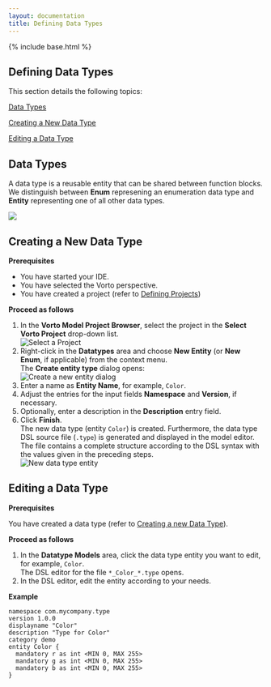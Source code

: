 ```yaml
---
layout: documentation
title: Defining Data Types
---
```

{% include base.html %}

## Defining Data Types

This section details the following topics:  

[Data Types](#data-types)  

[Creating a New Data Type](#creating-a-new-data-type)  

[Editing a Data Type](#editing-a-data-type)

## Data Types

A data type is a reusable entity that can be shared between function blocks. We distinguish between **Enum** represening an enumeration data type and **Entity** representing one of all other data types. 

<div class="thumb5">
  <a title="Defining a Data Type" data-rel="prettyPhoto" href="https://youtu.be/zZBwPKJTR-4&width=1500&height=1000" rel="prettyPhoto" >
  <img src="{{ base}}/img/documentation/definedt.jpg"  class="box-img img-responsive zoom1">
  <i class="fa fa-play-circle fa-5 play-icon"></i>
  </a>
</div>

## Creating a New Data Type

**Prerequisites**  

- You have started your IDE.  
- You have selected the Vorto perspective.
- You have created a project (refer to [Defining Projects]({{base}}/documentation/editors/project.html))

**Proceed as follows**

1. In the **Vorto Model Project Browser**, select the project in the **Select Vorto Project** drop-down list.  
   ![Select a Project]({{base}}/img/documentation/vorto_select_vorto_project.png)  
2. Right-click in the **Datatypes** area and choose **New Entity** (or **New Enum**, if applicable) from the context menu.  
   The **Create entity type** dialog opens:  
   ![Create a new entity dialog]({{base}}/img/documentation/m2m_tc_create_a_new_entity_dialog.png)  
3. Enter a name as **Entity Name**, for example, `Color`.  
4. Adjust the entries for the input fields **Namespace** and **Version**, if necessary.
5. Optionally, enter a description in the **Description** entry field.
6. Click **Finish**.  
   The new data type (entity `Color`) is created. Furthermore, the data type DSL source file (`.type`) is generated and displayed in the model editor. The file contains a complete structure according to the DSL syntax with the values given in the preceding steps.  
   ![New data type entity]({{base}}/img/documentation/m2m_tc_new_data_type_entity.png)

## Editing a Data Type

**Prerequisites**

You have created a data type (refer to [Creating a new Data Type](#creating-a-new-data-type)).

**Proceed as follows**

1. In the **Datatype Models** area, click the data type entity you want to edit, for example, `Color`.  
   The DSL editor for the file `*_Color_*.type` opens.
2. In the DSL editor, edit the entity according to your needs.

**Example**

    namespace com.mycompany.type
    version 1.0.0
    displayname "Color"
    description "Type for Color"
    category demo		
    entity Color {
      mandatory r as int <MIN 0, MAX 255>
      mandatory g as int <MIN 0, MAX 255>
      mandatory b as int <MIN 0, MAX 255>
    }
